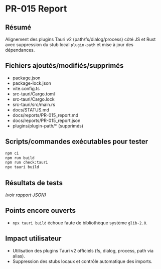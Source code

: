 # PR-015 Report

## Résumé
Alignement des plugins Tauri v2 (path/fs/dialog/process) côté JS et Rust avec suppression du stub local `plugin-path` et mise à jour des dépendances.

## Fichiers ajoutés/modifiés/supprimés
- package.json
- package-lock.json
- vite.config.ts
- src-tauri/Cargo.toml
- src-tauri/Cargo.lock
- src-tauri/src/main.rs
- docs/STATUS.md
- docs/reports/PR-015_report.md
- docs/reports/PR-015_report.json
- plugins/plugin-path/* (supprimés)

## Scripts/commandes exécutables pour tester
```bash
npm ci
npm run build
npm run check:tauri
npx tauri build
```

## Résultats de tests
*(voir rapport JSON)*

## Points encore ouverts
- `npx tauri build` échoue faute de bibliothèque système `glib-2.0`.

## Impact utilisateur
- Utilisation des plugins Tauri v2 officiels (fs, dialog, process, path via alias).
- Suppression des stubs locaux et contrôle automatique des imports.
